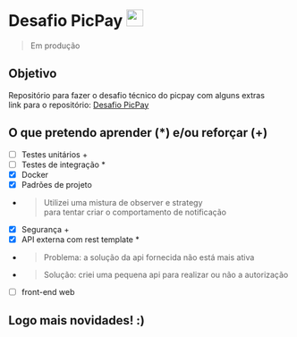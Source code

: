 # Desafio PicPay <img src="https://github.com/davimc/picpay/assets/18607432/07958acf-601e-4929-92f6-08910cdcb0dd" style="width:30px;"/>
> Em produção

## Objetivo
Repositório para fazer o desafio técnico do picpay com alguns extras  
link para o repositório: [Desafio PicPay](https://github.com/PicPay/picpay-desafio-backend)

## O que pretendo aprender (*) e/ou reforçar (+)
- [ ] Testes unitários +
- [ ] Testes de integração *
- [x] Docker
- [x] Padrões de projeto
- > Utilizei uma mistura de observer e strategy  
para tentar criar o comportamento de notificação
- [x] Segurança +
- [x] API externa com rest template * 
- > Problema: a solução da api fornecida não está mais ativa
- > Solução: criei uma pequena api para realizar ou não a autorização
- [ ] front-end web
## Logo mais novidades! :)
